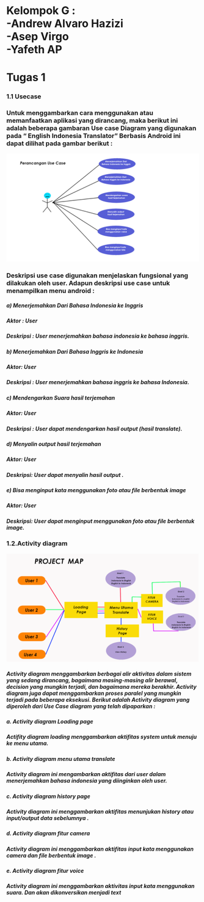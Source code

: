 <h1> Kelompok G :<br> -Andrew Alvaro Hazizi <br> -Asep Virgo  <br> -Yafeth AP </h1>

# Tugas 1





###       1.1 Usecase 
### Untuk menggambarkan cara menggunakan atau memanfaatkan aplikasi yang dirancang, maka berikut ini adalah beberapa gambaran Use case Diagram yang digunakan pada “ English Indonesia Translator” Berbasis Android ini dapat dilihat pada gambar berikut :

<img src="https://github.com/AlvaroBinAndrew/kelompok-g-hci/blob/hw2/Task%201/Usecase.png">
 
### Deskripsi use case digunakan menjelaskan fungsional yang dilakukan oleh user. Adapun deskripsi use case untuk menampilkan menu android : 


#####  a)	Menerjemahkan Dari Bahasa Indonesia ke Inggris
#####  Aktor : User 
##### Deskripsi : User menerjemahkan bahasa indonesia ke bahasa inggris.

##### b)	Menerjemahkan Dari Bahasa Inggris ke Indonesia
##### Aktor: User 
##### Deskripsi : User menerjemahkan bahasa inggris ke bahasa Indonesia.

##### c)	Mendengarkan Suara hasil terjemahan 
##### Aktor: User 
##### Deskripsi : User dapat mendengarkan hasil output (hasil translate).

##### d)	Menyalin output hasil terjemahan
##### Aktor: User
##### Deskripsi: User dapat menyalin hasil output .


##### e)	Bisa menginput kata menggunakan foto atau file berbentuk image 
##### Aktor: User 
##### Deskripsi: User dapat menginput menggunakan foto atau file berbentuk image.


###     1.2.Activity diagram 
<img src="https://github.com/AlvaroBinAndrew/kelompok-g-hci/blob/hw2/Task%201/ProjectMap.png">
 
##### Activity diagram menggambarkan berbagai alir aktivitas dalam sistem yang sedang dirancang, bagaimana masing-masing alir berawal, decision yang mungkin terjadi, dan bagaimana mereka berakhir. Activity diagram juga dapat menggambarkan proses paralel yang mungkin terjadi pada beberapa eksekusi. Berikut adalah Activity diagram yang diperoleh dari Use Case diagram yang telah dipaparkan :

##### a.	Activity diagram Loading page 
##### Actifity diagram loading menggambarkan aktifitas system untuk menuju ke menu utama.

##### b.	Activity diagram menu utama translate 
##### Activity diagram ini mengambarkan aktifitas dari user dalam menerjemahkan bahasa indonesia yang diinginkan oleh user.

##### c.	Activity diagram history page 
##### Activity diagram ini menggambarkan aktifitas menunjukan history atau input/output data sebelumnya .

##### d.	Activity diagram fitur camera 
##### Activity diagram ini menggambarkan aktifitas input kata menggunakan camera dan file berbentuk image .

##### e.	Activity diagram fitur voice 
##### Activity diagram ini menggambarkan aktivitas input kata menggunakan suara. Dan akan dikonversikan menjadi text
 

